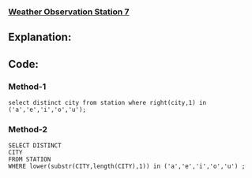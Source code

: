 ### [Weather Observation Station 7](hackerrank.com/challenges/weather-observation-station-7/problem?isFullScreen=true)

## Explanation:

## Code:
### Method-1
```mysql
select distinct city from station where right(city,1) in ('a','e','i','o','u');
```

### Method-2
```mysql
SELECT DISTINCT 
CITY 
FROM STATION 
WHERE lower(substr(CITY,length(CITY),1)) in ('a','e','i','o','u') ;
```
